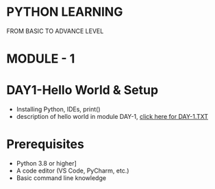 # PYTHON LEARNING
FROM BASIC TO ADVANCE LEVEL

# MODULE - 1

  # DAY1-Hello World & Setup
  - Installing Python, IDEs, print()
  - description of hello world in module DAY-1, [click here for DAY-1.TXT](./PYTHON-FROM-BASIC-TO-ADVANCE/DAY-1.TXT)
 
# Prerequisites
- Python 3.8 or higher]
- A code editor (VS Code, PyCharm, etc.)
- Basic command line knowledge
